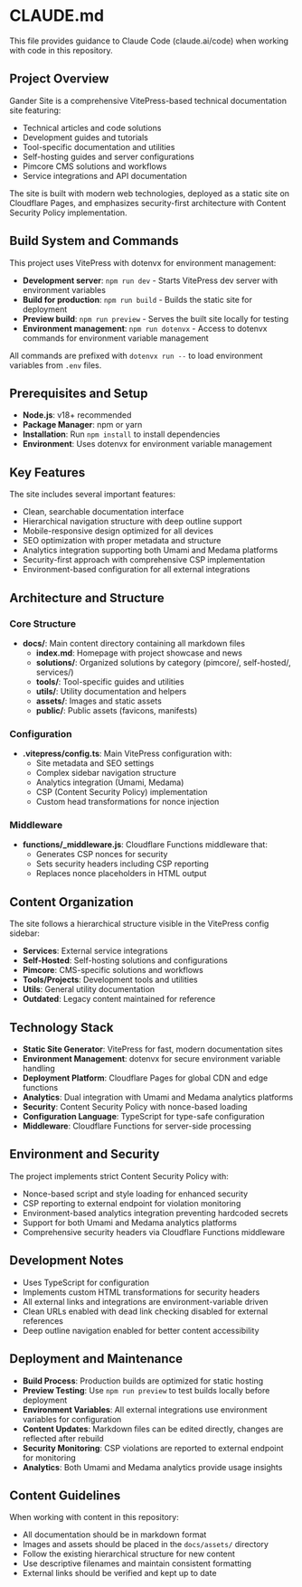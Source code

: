 # CLAUDE.md

This file provides guidance to Claude Code (claude.ai/code) when working with code in this repository.

## Project Overview

Gander Site is a comprehensive VitePress-based technical documentation site featuring:
- Technical articles and code solutions
- Development guides and tutorials
- Tool-specific documentation and utilities
- Self-hosting guides and server configurations
- Pimcore CMS solutions and workflows
- Service integrations and API documentation

The site is built with modern web technologies, deployed as a static site on Cloudflare Pages, and emphasizes security-first architecture with Content Security Policy implementation.

## Build System and Commands

This project uses VitePress with dotenvx for environment management:

- **Development server**: `npm run dev` - Starts VitePress dev server with environment variables
- **Build for production**: `npm run build` - Builds the static site for deployment
- **Preview build**: `npm run preview` - Serves the built site locally for testing
- **Environment management**: `npm run dotenvx` - Access to dotenvx commands for environment variable management

All commands are prefixed with `dotenvx run --` to load environment variables from `.env` files.

## Prerequisites and Setup

- **Node.js**: v18+ recommended
- **Package Manager**: npm or yarn
- **Installation**: Run `npm install` to install dependencies
- **Environment**: Uses dotenvx for environment variable management

## Key Features

The site includes several important features:
- Clean, searchable documentation interface
- Hierarchical navigation structure with deep outline support
- Mobile-responsive design optimized for all devices
- SEO optimization with proper metadata and structure
- Analytics integration supporting both Umami and Medama platforms
- Security-first approach with comprehensive CSP implementation
- Environment-based configuration for all external integrations

## Architecture and Structure

### Core Structure
- **docs/**: Main content directory containing all markdown files
  - **index.md**: Homepage with project showcase and news
  - **solutions/**: Organized solutions by category (pimcore/, self-hosted/, services/)
  - **tools/**: Tool-specific guides and utilities
  - **utils/**: Utility documentation and helpers
  - **assets/**: Images and static assets
  - **public/**: Public assets (favicons, manifests)

### Configuration
- **.vitepress/config.ts**: Main VitePress configuration with:
  - Site metadata and SEO settings
  - Complex sidebar navigation structure
  - Analytics integration (Umami, Medama)
  - CSP (Content Security Policy) implementation
  - Custom head transformations for nonce injection

### Middleware
- **functions/_middleware.js**: Cloudflare Functions middleware that:
  - Generates CSP nonces for security
  - Sets security headers including CSP reporting
  - Replaces nonce placeholders in HTML output

## Content Organization

The site follows a hierarchical structure visible in the VitePress config sidebar:
- **Services**: External service integrations
- **Self-Hosted**: Self-hosting solutions and configurations
- **Pimcore**: CMS-specific solutions and workflows
- **Tools/Projects**: Development tools and utilities
- **Utils**: General utility documentation
- **Outdated**: Legacy content maintained for reference

## Technology Stack

- **Static Site Generator**: VitePress for fast, modern documentation sites
- **Environment Management**: dotenvx for secure environment variable handling
- **Deployment Platform**: Cloudflare Pages for global CDN and edge functions
- **Analytics**: Dual integration with Umami and Medama analytics platforms
- **Security**: Content Security Policy with nonce-based loading
- **Configuration Language**: TypeScript for type-safe configuration
- **Middleware**: Cloudflare Functions for server-side processing

## Environment and Security

The project implements strict Content Security Policy with:
- Nonce-based script and style loading for enhanced security
- CSP reporting to external endpoint for violation monitoring
- Environment-based analytics integration preventing hardcoded secrets
- Support for both Umami and Medama analytics platforms
- Comprehensive security headers via Cloudflare Functions middleware

## Development Notes

- Uses TypeScript for configuration
- Implements custom HTML transformations for security headers
- All external links and integrations are environment-variable driven
- Clean URLs enabled with dead link checking disabled for external references
- Deep outline navigation enabled for better content accessibility

## Deployment and Maintenance

- **Build Process**: Production builds are optimized for static hosting
- **Preview Testing**: Use `npm run preview` to test builds locally before deployment
- **Environment Variables**: All external integrations use environment variables for configuration
- **Content Updates**: Markdown files can be edited directly, changes are reflected after rebuild
- **Security Monitoring**: CSP violations are reported to external endpoint for monitoring
- **Analytics**: Both Umami and Medama analytics provide usage insights

## Content Guidelines

When working with content in this repository:
- All documentation should be in markdown format
- Images and assets should be placed in the `docs/assets/` directory
- Follow the existing hierarchical structure for new content
- Use descriptive filenames and maintain consistent formatting
- External links should be verified and kept up to date
